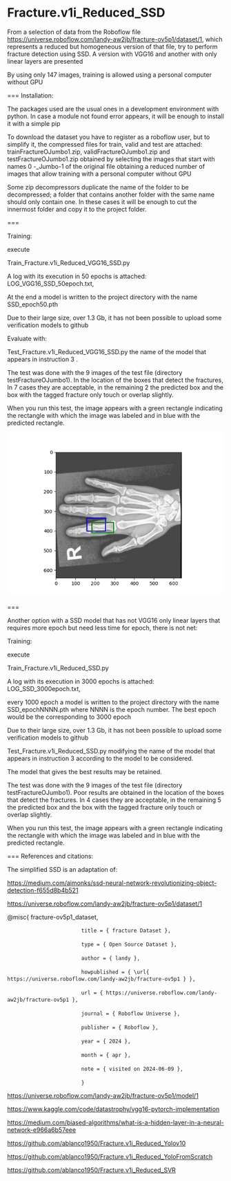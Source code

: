 # Fracture.v1i_Reduced_SSD

From a selection of data from the Roboflow file https://universe.roboflow.com/landy-aw2jb/fracture-ov5p1/dataset/1, which represents a reduced but homogeneous version of that file, try to perform fracture detection using SSD. A version with VGG16 and another with only linear layers are presented


By using only 147 images, training is allowed using a personal computer without GPU

===
Installation:

The packages used are the usual ones in a development environment with python. In case a module not found error appears, it will be enough to install it with a simple pip

To download the dataset you have to register as a roboflow user, but to simplify it, the compressed files for train, valid and test are attached: trainFractureOJumbo1.zip, validFractureOJumbo1.zip and testFractureOJumbo1.zip obtained by selecting the images that start with names 0 -_Jumbo-1 of the original file obtaining a reduced number of images that allow training with  a personal computer without GPU

Some zip decompressors duplicate the name of the folder to be decompressed; a folder that contains another folder with the same name should only contain one. In these cases it will be enough to cut the innermost folder and copy it to the project folder.

===

Training:

execute 

Train_Fracture.v1i_Reduced_VGG16_SSD.py 

A log with its execution in 50 epochs is attached: LOG_VGG16_SSD_50epoch.txt,

At the end  a model is written to the project directory with the name SSD_epoch50.pth 

Due to their large size, over 1.3 Gb, it has not been possible to upload some verification models to github

Evaluate with:

Test_Fracture.v1i_Reduced_VGG16_SSD.py  the name of the model that appears in instruction 3 .

The test was done with the 9 images of the test file (directory testFractureOJumbo1). In the location of the boxes that detect the fractures, In 7 cases they are acceptable, in the remaining 2 the predicted box and the box with the tagged fracture only touch or overlap slightly.

When you run this test, the  image appears with a green rectangle indicating the rectangle with which the image was labeled and in blue with the predicted rectangle.

![Fig1](https://github.com/ablanco1950/Fracture.v1i_Reduced_SSD/blob/main/Figure_1.png)


===

 Another option with a SSD model  that has not VGG16 only linear layers that requires more epoch but need less time for epoch, there is not net:

Training:

execute 

Train_Fracture.v1i_Reduced_SSD.py 

A log with its execution in 3000 epochs is attached: LOG_SSD_3000epoch.txt,

every 1000 epoch a model is written to the project directory with the name SSD_epochNNNN.pth where NNNN is the epoch number. The best epoch would be the corresponding to 3000 epoch

Due to their large size, over 1.3 Gb, it has not been possible to upload some verification models to github

Test_Fracture.v1i_Reduced_SSD.py modifying the name of the model that appears in instruction 3 according to the model to be considered.

The model that gives the best results may be  retained.

The test was done with the 9 images of the test file (directory testFractureOJumbo1). Poor results are obtained in the location of the boxes that detect the fractures. In 4 cases they are acceptable, in the remaining 5 the predicted box and the box with the tagged fracture only touch or overlap slightly.

When you run this test, the  image appears with a green rectangle indicating the rectangle with which the image was labeled and in blue with the predicted rectangle.

===
References and citations:

The simplified SSD is an adaptation of:

https://medium.com/aimonks/ssd-neural-network-revolutionizing-object-detection-f655d8b4b521

https://universe.roboflow.com/landy-aw2jb/fracture-ov5p1/dataset/1

@misc{
                            fracture-ov5p1_dataset,
                            
                            title = { fracture Dataset },
                            
                            type = { Open Source Dataset },
                            
                            author = { landy },
                            
                            howpublished = { \url{ https://universe.roboflow.com/landy-aw2jb/fracture-ov5p1 } },
                            
                            url = { https://universe.roboflow.com/landy-aw2jb/fracture-ov5p1 },
                            
                            journal = { Roboflow Universe },
                            
                            publisher = { Roboflow },
                            
                            year = { 2024 },
                            
                            month = { apr },
                            
                            note = { visited on 2024-06-09 },
                            
                            }



https://universe.roboflow.com/landy-aw2jb/fracture-ov5p1/model/1 

https://www.kaggle.com/code/datastrophy/vgg16-pytorch-implementation

https://medium.com/biased-algorithms/what-is-a-hidden-layer-in-a-neural-network-e966a6b57eee

https://github.com/ablanco1950/Fracture.v1i_Reduced_Yolov10

https://github.com/ablanco1950/Fracture.v1i_Reduced_YoloFromScratch

https://github.com/ablanco1950/Fracture.v1i_Reduced_SVR
